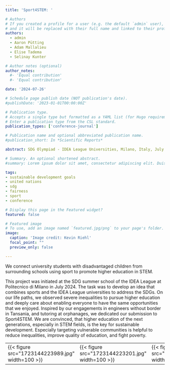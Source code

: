```yaml
---
title: 'Sport4STEM: '

# Authors
# If you created a profile for a user (e.g. the default `admin` user), write the username (folder name) here
# and it will be replaced with their full name and linked to their profile.
authors:
  - admin
  - Aaron Pütting
  - Adam Mallalieu
  - Elise Tadema
  - Selinay Kunter

# Author notes (optional)
author_notes:
  #- 'Equal contribution'
  #- 'Equal contribution'

date: '2024-07-26'

# Schedule page publish date (NOT publication's date).
#publishDate: '2023-01-01T00:00:00Z'

# Publication type.
# Accepts a single type but formatted as a YAML list (for Hugo requirements).
# Enter a publication type from the CSL standard.
publication_types: ['conference-journal']

# Publication name and optional abbreviated publication name.
#publication_short: In *Scientific Reports*

abstract: SDG Olympiad - IDEA League Universities, Milano, Italy, July 22-26, 2024

# Summary. An optional shortened abstract.
#summary: Lorem ipsum dolor sit amet, consectetur adipiscing elit. Duis posuere tellus ac convallis placerat. Proin tincidunt magna sed ex sollicitudin condimentum.

tags: 
- sustainable development goals
- united nations
- sdg
- fairness
- sport
- conference

# Display this page in the Featured widget?
featured: false

# Featured image
# To use, add an image named `featured.jpg/png` to your page's folder. 
image:
  caption: 'Image credit: Kevin Riehl'
  focal_point: ""
  preview_only: false

---
```


We connect university students with disadvantaged children from surrounding schools using sport to promote higher education in STEM.

This project was initiated at the SDG summer school of the IDEA League at Politecnico di Milano in July 2024. The task was to develop an idea that combines sports and the IDEA League universities to address the SDGs.
On our life paths, we observed severe inequalities to pursue higher education and deeply care about enabling everyone to have the same opportunities that we enjoyed. Inspired by our engagements in engineers without border in Tansania, and tutoring at orphanages, we dedicated our submission to Sport4STEM.
We are convinced, that higher education of the next generations, especially in STEM fields, is the key for sustainable development. Especially targeting vulnerable communities is helpful to reduce inequalities, improve quality of education, and fight poverty.


<table>
  <tr>
    <td>{{< figure src="1723144223989.jpg" width=100 >}}</td>
    <td>{{< figure src="1723144223201.jpg" width=100 >}}</td>
    <td>{{< figure src="1723144223031.jpg" width=100 >}}</td>
    <td>{{< figure src="1723144222667.jpg" width=100 >}}</td>
    <td>{{< figure src="1723144222217.jpg" width=100 >}}</td>
    <td>{{< figure src="1723144220794.jpg" width=100 >}}</td>
  </tr>
</table>
